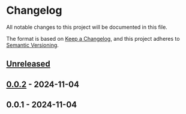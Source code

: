 # Changelog

All notable changes to this project will be documented in this file.

The format is based on [Keep a Changelog](https://keepachangelog.com/en/1.0.0/),
and this project adheres to [Semantic Versioning](https://semver.org/spec/v2.0.0.html).

<a name="unreleased"></a>
## [Unreleased]


<a name="0.0.2"></a>
## [0.0.2] - 2024-11-04

<a name="0.0.1"></a>
## 0.0.1 - 2024-11-04

[Unreleased]: https://github.com/basecodeoy/blade-icons-health-icons/compare/0.0.2...HEAD
[0.0.2]: https://github.com/basecodeoy/blade-icons-health-icons/compare/0.0.1...0.0.2
